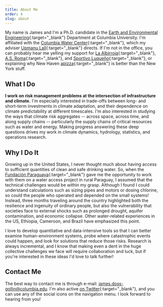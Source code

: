 ```yaml
---
title: About Me
order: 4
slug: about
---
```


My name is James and I'm a Ph.D. candidate in the [Earth and Environmental Engineering](https://eee.columbia.edu/){:target="_blank"} Department at Columbia University.
I'm affiliated with the [Columbia Water Center](https://water.columbia.edu){:target="_blank"}, which my adviser [Upmanu Lall](https://columbia.edu/~ula2){:target="_blank"} directs.
If I'm not in the office, you can probably hear me yelling my support for [La Albirroja](https://twitter.com/albirroja?lang=en){:target="_blank"}, [A.S. Roma](https://www.chiesaditotti.com/){:target="_blank"}, and [Sportivo Luqueño](http://clubsportivoluqueno.com.py/){:target="_blank"}, or explaining why New Haven [apizza](https://www.nhregister.com/news/article/An-upcoming-film-celebrates-New-Haven-s-holy-12576171.php){:target="_blank"} is better than the New York stuff.

## What I Do

**I work on risk management problems at the intersection of infrastructure and climate.**
I'm especially interested in trade-offs between long- and short-term investments in climate adaptation, and their dependence on climate predictability at different timescales.
I'm also interested in studying the ways that climate risk aggregates -- across space, across time, and along supply chains -- particularly the supply chains of critical resources such as water and energy.
Making progress answering these deep questions drives my work in climate dynamics, hydrology, statistics, and operations research.

## Why I Do It

Growing up in the United States, I never thought much about having access to sufficient quantities of clean and safe drinking water.
So, when the [Fundación Paraguaya](http://www.fundacionparaguaya.org.py/?lang=en){:target="_blank"} gave me the opportunity to work with them on a water access project in rural Paraguay, I assumed that the technical challenges would be within my grasp.
Although I found I could understand calculations such as sizing pipes and motors or dosing chlorine, so could the people who operated and depended on the small systems!
Instead, three months traveling around the country highlighted both the resilience and ingenuity of ordinary people, but also the vulnerability that societies face to external shocks such as prolonged drought, aquifer contamination, and economic collapse.
Other water-related experiences in the US, Ethiopia, Cameroon, and Brazil have emphasized this point.

I love to develop quantitative and data-intensive tools so that I can better examine human-environment systems, probe where catastrophic events could happen, and look for solutions that reduce those risks.
Research is always incremental, and I know that making even a dent in the huge collective challenges we face will require collaboration and luck, but if you're interested in these ideas I'd love to talk further!

## Contact Me

The best way to contact me is through e-mail: [james.doss-gollin@columbia.edu](mailto:james.doss-gollin@columbia.edu).
I'm also active [on Twitter](http://twitter.com/jdossgollin){:target="_blank"}, and you can use any of the social icons on the navigation menu.
I look forward to hearing from you!
